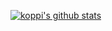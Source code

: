 [![koppi's github stats](https://github-readme-stats.vercel.app/api?username=koppi&show_icons=true&include_all_commits=true)](https://github.com/anuraghazra/github-readme-stats)